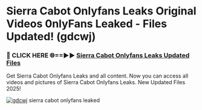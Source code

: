 # Sierra Cabot Onlyfans Leaks Original Videos 0nlyFans Leaked - Files Updated! (gdcwj)

<h3>🔴 CLICK HERE 🌐==►► <a href="https://tinyurl.com/x26r9saj" rel="nofollow">Sierra Cabot Onlyfans Leaks Updated Files</a></h3>

Get Sierra Cabot Onlyfans Leaks and all content. Now you can access all videos and pictures of Sierra Cabot Onlyfans Leaks. New Updated Files 2025!

[![gdcwj](https://i.imgur.com/LkgZPqh.gif)](https://tinyurl.com/x26r9saj)
sierra cabot onlyfans leaked